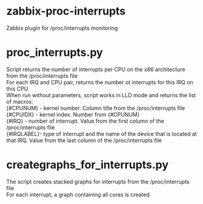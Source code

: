 # zabbix-proc-interrupts
Zabbix plugin for /proc/interrupts monitoring  

# proc_interrupts.py
Script returns the number of interrupts per CPU on the x86 architecture from the /proc/interrupts file  
For each IRQ and CPU pair, returns the number ot interrupts for this IRQ on this CPU  
When run without parameters, script works in LLD mode and returns the list of macros:  
 {#CPUNUM} - kernel number. Column title from the /proc/interrupts file  
 {#CPUIDX} - kernel index. Number from {#CPUNUM}  
 {#IRQ} - number of interrupt. Value from the first column of the /proc/interrupts file  
 {#IRQLABEL}- type of interrupt and the name of the device that is located at that IRQ. Value from the last column of the /proc/interrupts file  

# creategraphs_for_interrupts.py
The script creates stacked graphs for interrupts from the /proc/interrupts file  
For each interrupt, a graph containing all cores is created  
